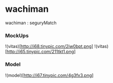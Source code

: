 # wachiman
wachiman : seguryMatch


### MockUps

!(vitas)[http://i68.tinypic.com/2iw0bpt.png]
!(vitas)[http://i65.tinypic.com/211tkt1.png]


### Model
!(model)[http://i67.tinypic.com/4g3fx3.png]

